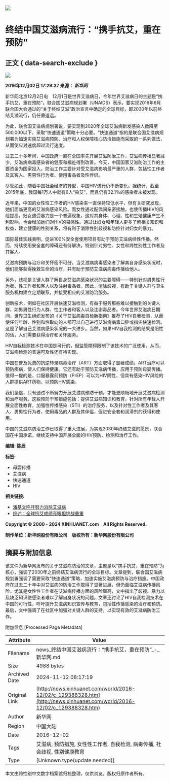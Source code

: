 # ![](http://www.xinhuanet.com/imgs2015/xhwxlogo300.jpg)

# 终结中国艾滋病流行：“携手抗艾，重在预防”

## 正文 { data-search-exclude }


![](http://www.xinhuanet.com//world/2016-12/02/ewm_1293883281n.jpg)

**2016年12月02日 17:29:37 来源： _新华网_**

新华网北京12月2日电　12月1日是世界艾滋病日，今年世界艾滋病日的主题是“携手抗艾，重在预防”。联合国艾滋病规划署（UNAIDS）表示，要实现2016年6月联合国大会通过的“关于终结艾滋”政治宣言中确定的全球目标，即2030年以前终结艾滋流行，仍任重道远。

为此，联合国艾滋病规划署说，要实现到2020年全球艾滋病新发感染人数降至500,000以下，采取“快速通道”策略十分必要。“快速通道”指的是联合国艾滋病规划署为加速实施艾滋病预防、治疗和人权保障核心防治措施而采取的一系列做法，从而使应对速度超过流行速度。

过去二十多年间，中国政府一直在全国率先开展艾滋防治工作，艾滋病传播显著减少，艾滋病病毒感染者的健康和福祉得到改善。今天，中国国家艾滋防治工作的主要资金为国家投入。防治工作主要针对受艾滋病影响最严重的人群，包括性工作者及其客人、男男性行为者、使用毒品者及性伴侣。

尽管如此，随着中国社会经济的转型，中国HIV流行仍不断变化。据统计，截至2015年底，我国每1万人中就有6人“染艾”，而且仍有32.1%的感染者未被发现。

近年来，中国的女性性工作者的HIV感染率一直保持较低水平，但有关研究发现，她们面临更高的艾滋病感染风险。而女性通过配偶间亲密接触，也使传播HIV的风险提高。妇女遭受暴力是一个普遍现象，这对其身体、心理、性和生殖健康产生不利影响，也会增加她们对HIV的易感性。通过让妇女和年轻人更多了解相关知识和权益，建立健康的性别关系，将有利于消除性别歧视和防控针对妇女的暴力。

国际最佳实践表明，促进100%安全套使用项目有助于预防艾滋病经性传播。然而，持续使用安全套的障碍还有待解决，特别针对男性、女性和跨性别性工作者及其客人。

艾滋病预防与治疗和关怀密不可分。当艾滋病病毒感染者了解其自身感染状况时，他们能够获得挽救生命的治疗，并有助于预防艾滋病病毒传播给他人。

另外，歧视是关键人群了解自身艾滋病感染状况的主要障碍——特别针对男男性行为者、性工作者和客人以及注射毒品者。因此，消除歧视，有助于关键人群与卫生服务机构建立定期联系，并接受相应的艾滋防治服务。

创新技术，例如在社区开展快速艾滋检测，有益于服务那些难以接触到的关键人群，如男男性行为人群、性工作者和客人以及注谢毒品者。今年世界艾滋病日期间，世界卫生组织发布的《关于艾滋病毒自检新指南》推荐了HIV自我检测，从而使任何年龄、性别和性取向的人都可以自己进行艾滋病病毒口腔或指尖快速检测。这是了解自己艾滋病感染状况的一大进步。当然，如果HIV自我检测的结果是阳性的话，人们需要获得治疗和关怀服务。

HIV自我检测技术在中国是可行的，但监管障碍限制了该技术的广泛使用，从而，艾滋病检测的普遍可及性还有待实现。

中国在普及免费的抗逆转录病毒治疗（ART）方面取得了显著成绩。ART治疗可以预防疾病，使人们保持健康。它还有助于预防艾滋病传播，应用于预防母婴传播。值得一提的是，口服暴露前预防（PrEP）可以为HIV阴性，但具有感染HIV风险的人群提供ART药物，以预防HIV感染。

我们坚信，只有通过不断努力开展艾滋病预防干预，才能更顺畅地开展艾滋病检测和治疗服务。这些预防干预措施包括：提供艾滋病知识和教育，针对所有年轻人开展全面性教育，加强性传播感染（STI）的治疗服务，以及针对性工作者及其客人、男男性行为者、使用毒品的人群及其伴侣，促进安全套和润滑剂的获得和使用。

中国的艾滋病防治工作已取得了重大进展，为实现2030年终结艾滋的愿景，联合国在中国承诺，继续支持中国开展全面的HIV预防、检测和治疗工作。

**编辑: 陈辰**

**标签:**
- 母婴传播
- 艾滋病
- 快速通道
- HIV

**相关链接:**
- [潘基文呼吁努力消除艾滋病](http://news.xinhuanet.com/world/2016-12/02/c_129387141.htm)
- [综述：全球抗艾成绩亮眼但挑战重重](http://news.xinhuanet.com/world/2016-12/01/c_1120031003.htm)

**Copyright © 2000 - 2024 XINHUANET.com　All Rights Reserved.**

**制作单位：新华网股份有限公司　版权所有：新华网股份有限公司**

## 摘要与附加信息

<!-- tcd_abstract -->
该文件为新华网发布的关于艾滋病防治的文章，主题是以“携手抗艾，重在预防”为核心，强调了2030年之前终结艾滋病流行的全球目标。文章提到，联合国艾滋病规划署强调了需要采取“快速通道”策略，加速实施艾滋病预防与治疗措施。中国政府在过去二十年中对艾滋病的防治工作取得了显著进展，但仍面临艾滋病传播风险。尤其是女性性工作者在艾滋病传播方面的风险颇高，文中指出了歧视、暴力以及缺乏知识使感染者难以了解自身状况的问题。文章还讨论了HIV自我检测技术在中国的可行性，呼吁提升艾滋病知识宣传与教育，包括性传播感染的治疗和预防。最后，文中强调了在社区中加强对关键人群的支持，以实现有效的艾滋病防治工作。
<!-- tcd_abstract_end -->

附加信息 [Processed Page Metadata]

| Attribute       | Value                                  |
|-----------------|----------------------------------------|
| Filename        | news_终结中国艾滋病流行：“携手抗艾，重在预防”_-_新华网.md                             |
| Size            | 4988 bytes                           |
| Archived Date   | 2024-11-12 08:17:19                             |
| Original Link   | [http://news.xinhuanet.com/world/2016-12/02/c_129388328.htm](http://news.xinhuanet.com/world/2016-12/02/c_129388328.htm)                       |
| Author          | 新华网                               |
| Region          | 中国大陆                               |
| Date            | 2016-12-02                                 |
| Tags            | 艾滋病, 预防措施, 女性性工作者, 自我检测, 病毒传播, 社会歧视, 性别健康教育                                 |
| Type            | [Unknown type(update needed)]                                 |
<!-- tcd_table_end -->

本文由跨性别中文数字档案馆归档整理，仅供浏览。版权归原作者所有。
